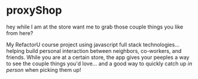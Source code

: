 # proxyShop
hey while I am at the store want me to grab those couple things you like from here?

My RefactorU course project using javascript full stack technologies...  helping build personal interaction between neighbors, co-workers, and friends.  While you are at a certain store, the app gives your peeples a way to see the couple things you'd love... and a good way to quickly catch up *in person* when picking them up!
